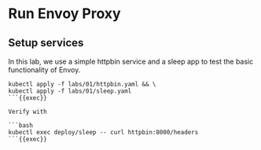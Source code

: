# Run Envoy Proxy

## Setup services

In this lab, we use a simple httpbin service and a sleep app to test the basic functionality of Envoy.

```plain
kubectl apply -f labs/01/httpbin.yaml && \
kubectl apply -f labs/01/sleep.yaml
```{{exec}}

Verify with

```bash
kubectl exec deploy/sleep -- curl httpbin:8000/headers
```{{exec}}